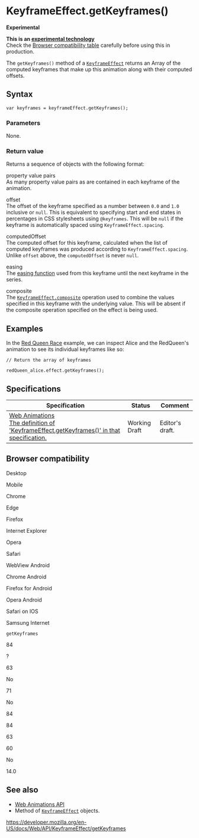 # KeyframeEffect.getKeyframes()

**Experimental**

**This is an [experimental technology](https://developer.mozilla.org/en-US/docs/MDN/Guidelines/Conventions_definitions#experimental)**  
Check the [Browser compatibility table](#browser_compatibility) carefully before using this in production.

The `getKeyframes()` method of a [`KeyframeEffect`](../keyframeeffect) returns an Array of the computed keyframes that make up this animation along with their computed offsets.

## Syntax

    var keyframes = keyframeEffect.getKeyframes();

### Parameters

None.

### Return value

Returns a sequence of objects with the following format:

property value pairs  
As many property value pairs as are contained in each keyframe of the animation.

offset  
The offset of the keyframe specified as a number between `0.0` and `1.0` inclusive or `null`. This is equivalent to specifying start and end states in percentages in CSS stylesheets using `@keyframes`. This will be `null` if the keyframe is automatically spaced using `KeyframeEffect.spacing`.

computedOffset  
The computed offset for this keyframe, calculated when the list of computed keyframes was produced according to `KeyframeEffect.spacing`. Unlike `offset` above, the `computedOffset` is never `null`.

easing  
The [easing function](https://developer.mozilla.org/en-US/docs/Web/CSS/easing-function) used from this keyframe until the next keyframe in the series.

composite  
The [`KeyframeEffect.composite`](composite) operation used to combine the values specified in this keyframe with the underlying value. This will be absent if the composite operation specified on the effect is being used.

## Examples

In the [Red Queen Race](https://codepen.io/rachelnabors/pen/PNGGaV) example, we can inspect Alice and the RedQueen's animation to see its individual keyframes like so:

    // Return the array of keyframes

    redQueen_alice.effect.getKeyframes();

## Specifications

<table><thead><tr class="header"><th>Specification</th><th>Status</th><th>Comment</th></tr></thead><tbody><tr class="odd"><td><a href="https://drafts.csswg.org/web-animations-1/#dom-keyframeeffect-getkeyframes">Web Animations<br />
<span class="small">The definition of 'KeyframeEffect.getKeyframes()' in that specification.</span></a></td><td><span class="spec-wd">Working Draft</span></td><td>Editor's draft.</td></tr></tbody></table>

## Browser compatibility

Desktop

Mobile

Chrome

Edge

Firefox

Internet Explorer

Opera

Safari

WebView Android

Chrome Android

Firefox for Android

Opera Android

Safari on IOS

Samsung Internet

`getKeyframes`

84

?

63

No

71

No

84

84

63

60

No

14.0

## See also

- [Web Animations API](../web_animations_api)
- Method of [`KeyframeEffect`](../keyframeeffect) objects.

<a href="https://developer.mozilla.org/en-US/docs/Web/API/KeyframeEffect/getKeyframes" class="_attribution-link">https://developer.mozilla.org/en-US/docs/Web/API/KeyframeEffect/getKeyframes</a>
